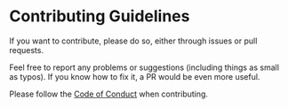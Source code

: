 # Contributing Guidelines
If you want to contribute, please do so, either through issues or pull requests.

Feel free to report any problems or suggestions (including things as small as typos). If you know how to fix it, a PR would be even more useful.

Please follow the [Code of Conduct](code_of_conduct.md) when contributing.
